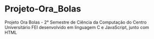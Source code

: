 # Projeto-Ora_Bolas
Projeto Ora Bolas - 2° Semestre de Ciência da Computação do Centro Universitário FEI desenvolvido em linguagem C e JavaScript, junto com HTML
